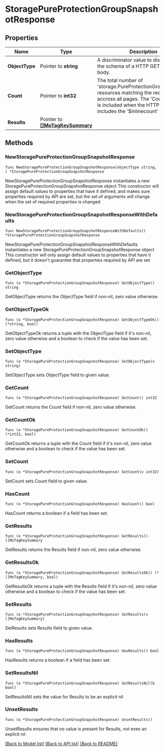 # StoragePureProtectionGroupSnapshotResponse

## Properties

Name | Type | Description | Notes
------------ | ------------- | ------------- | -------------
**ObjectType** | Pointer to **string** | A discriminator value to disambiguate the schema of a HTTP GET response body. | 
**Count** | Pointer to **int32** | The total number of &#39;storage.PureProtectionGroupSnapshot&#39; resources matching the request, accross all pages. The &#39;Count&#39; attribute is included when the HTTP GET request includes the &#39;$inlinecount&#39; parameter. | [optional] 
**Results** | Pointer to [**[]MoTagKeySummary**](MoTagKeySummary.md) |  | [optional] 

## Methods

### NewStoragePureProtectionGroupSnapshotResponse

`func NewStoragePureProtectionGroupSnapshotResponse(objectType string, ) *StoragePureProtectionGroupSnapshotResponse`

NewStoragePureProtectionGroupSnapshotResponse instantiates a new StoragePureProtectionGroupSnapshotResponse object
This constructor will assign default values to properties that have it defined,
and makes sure properties required by API are set, but the set of arguments
will change when the set of required properties is changed

### NewStoragePureProtectionGroupSnapshotResponseWithDefaults

`func NewStoragePureProtectionGroupSnapshotResponseWithDefaults() *StoragePureProtectionGroupSnapshotResponse`

NewStoragePureProtectionGroupSnapshotResponseWithDefaults instantiates a new StoragePureProtectionGroupSnapshotResponse object
This constructor will only assign default values to properties that have it defined,
but it doesn't guarantee that properties required by API are set

### GetObjectType

`func (o *StoragePureProtectionGroupSnapshotResponse) GetObjectType() string`

GetObjectType returns the ObjectType field if non-nil, zero value otherwise.

### GetObjectTypeOk

`func (o *StoragePureProtectionGroupSnapshotResponse) GetObjectTypeOk() (*string, bool)`

GetObjectTypeOk returns a tuple with the ObjectType field if it's non-nil, zero value otherwise
and a boolean to check if the value has been set.

### SetObjectType

`func (o *StoragePureProtectionGroupSnapshotResponse) SetObjectType(v string)`

SetObjectType sets ObjectType field to given value.


### GetCount

`func (o *StoragePureProtectionGroupSnapshotResponse) GetCount() int32`

GetCount returns the Count field if non-nil, zero value otherwise.

### GetCountOk

`func (o *StoragePureProtectionGroupSnapshotResponse) GetCountOk() (*int32, bool)`

GetCountOk returns a tuple with the Count field if it's non-nil, zero value otherwise
and a boolean to check if the value has been set.

### SetCount

`func (o *StoragePureProtectionGroupSnapshotResponse) SetCount(v int32)`

SetCount sets Count field to given value.

### HasCount

`func (o *StoragePureProtectionGroupSnapshotResponse) HasCount() bool`

HasCount returns a boolean if a field has been set.

### GetResults

`func (o *StoragePureProtectionGroupSnapshotResponse) GetResults() []MoTagKeySummary`

GetResults returns the Results field if non-nil, zero value otherwise.

### GetResultsOk

`func (o *StoragePureProtectionGroupSnapshotResponse) GetResultsOk() (*[]MoTagKeySummary, bool)`

GetResultsOk returns a tuple with the Results field if it's non-nil, zero value otherwise
and a boolean to check if the value has been set.

### SetResults

`func (o *StoragePureProtectionGroupSnapshotResponse) SetResults(v []MoTagKeySummary)`

SetResults sets Results field to given value.

### HasResults

`func (o *StoragePureProtectionGroupSnapshotResponse) HasResults() bool`

HasResults returns a boolean if a field has been set.

### SetResultsNil

`func (o *StoragePureProtectionGroupSnapshotResponse) SetResultsNil(b bool)`

 SetResultsNil sets the value for Results to be an explicit nil

### UnsetResults
`func (o *StoragePureProtectionGroupSnapshotResponse) UnsetResults()`

UnsetResults ensures that no value is present for Results, not even an explicit nil

[[Back to Model list]](../README.md#documentation-for-models) [[Back to API list]](../README.md#documentation-for-api-endpoints) [[Back to README]](../README.md)



